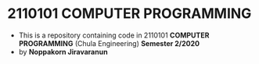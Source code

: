 # 2110101 COMPUTER PROGRAMMING
- This is a repository containing code in 2110101 **COMPUTER PROGRAMMING** (Chula Engineering) **Semester 2/2020**
- by **Noppakorn Jiravaranun**

